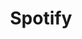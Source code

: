 ---
link: "https://open.spotify.com/user/tywayne"
title: Spotify
layout: null
permalink: null
order: 5
external: true
type: social
visible: true
---